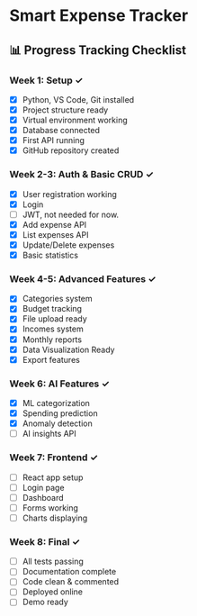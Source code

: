 # Smart Expense Tracker

## 📊 **Progress Tracking Checklist**

### **Week 1: Setup ✓**

- [x] Python, VS Code, Git installed
- [x] Project structure ready
- [x] Virtual environment working
- [x] Database connected
- [x] First API running
- [x] GitHub repository created

### **Week 2-3: Auth & Basic CRUD ✓**

- [x] User registration working
- [x] Login
- [ ] JWT, not needed for now.
- [x] Add expense API
- [x] List expenses API
- [x] Update/Delete expenses
- [x] Basic statistics

### **Week 4-5: Advanced Features ✓**

- [x] Categories system
- [x] Budget tracking
- [x] File upload ready
- [x] Incomes system
- [x] Monthly reports
- [x] Data Visualization Ready
- [x] Export features

### **Week 6: AI Features ✓**

- [x] ML categorization
- [x] Spending prediction
- [x] Anomaly detection
- [ ] AI insights API

### **Week 7: Frontend ✓**

- [ ] React app setup
- [ ] Login page
- [ ] Dashboard
- [ ] Forms working
- [ ] Charts displaying

### **Week 8: Final ✓**

- [ ] All tests passing
- [ ] Documentation complete
- [ ] Code clean & commented
- [ ] Deployed online
- [ ] Demo ready
